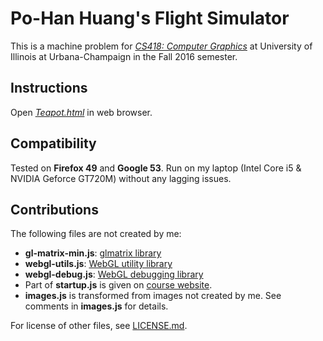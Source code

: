 # Po-Han Huang's Flight Simulator

This is a machine problem for *[CS418: Computer Graphics](https://courses.engr.illinois.edu/cs418/)* at University of Illinois at Urbana-Champaign in the Fall 2016 semester. 

## Instructions

Open [*Teapot.html*](https://phuang17.github.io/SideProjects/TeapotGlobe/teapot.html) in web browser.

## Compatibility

Tested on **Firefox 49** and **Google 53**. Run on my laptop (Intel Core i5 & NVIDIA Geforce GT720M) without any lagging issues. 

## Contributions

The following files are not created by me:

+ **gl-matrix-min.js**: [glmatrix library](http://glmatrix.net/)
+ **webgl-utils.js**: [WebGL utility library](https://www.khronos.org/registry/webgl/sdk/demos/common/)
+ **webgl-debug.js**: [WebGL debugging library](https://www.khronos.org/webgl/wiki/Debugging)
+ Part of **startup.js** is given on [course website](https://courses.engr.illinois.edu/cs418/).
+ **images.js** is transformed from images not created by me. See comments in **images.js** for details.

For license of other files, see [LICENSE.md](LICENSE.md).